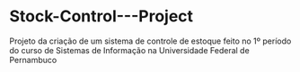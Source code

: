 # Stock-Control---Project
Projeto da criação de um sistema de controle de estoque feito no 1º período do curso de Sistemas de Informação na Universidade Federal de Pernambuco
